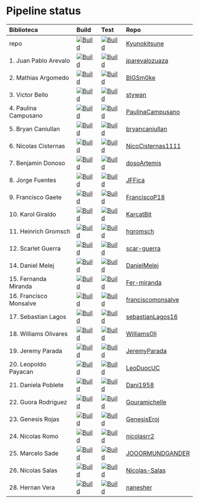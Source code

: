 # Pipeline status
Biblioteca | Build | Test | Repo 
|:-----|:-------|:-----|:-----
|repo|[![Build](https://github.com/Kyunokitsune/dsy1103-biblioteca/actions/workflows/build.yml/badge.svg)](https://github.com/Kyunokitsune/dsy1103-biblioteca/actions/workflows/build.yml)|[![Build](https://github.com/Kyunokitsune/dsy1103-biblioteca/actions/workflows/tests.yml/badge.svg)](https://github.com/Kyunokitsune/dsy1103-biblioteca/actions/workflows/tests.yml)|[Kyunokitsune](https://github.com/Kyunokitsune/dsy1103-biblioteca)
|1. Juan Pablo Arevalo|[![Build](https://github.com/jparevalozuaza/dsy1103-biblioteca/actions/workflows/build.yml/badge.svg)](https://github.com/jparevalozuaza/dsy1103-biblioteca/actions/workflows/build.yml)|[![Build](https://github.com/jparevalozuaza/dsy1103-biblioteca/actions/workflows/tests.yml/badge.svg)](https://github.com/jparevalozuaza/dsy1103-biblioteca/actions/workflows/tests.yml)|[jparevalozuaza](https://github.com/jparevalozuaza/dsy1103-biblioteca)
|2. Mathias Argomedo|[![Build](https://github.com/BIGSm0ke/dsy1103-biblioteca/actions/workflows/build.yml/badge.svg)](https://github.com/BIGSm0ke/dsy1103-biblioteca/actions/workflows/build.yml)|[![Build](https://github.com/BIGSm0ke/dsy1103-biblioteca/actions/workflows/tests.yml/badge.svg)](https://github.com/BIGSm0ke/dsy1103-biblioteca/actions/workflows/tests.yml)|[BIGSm0ke](https://github.com/BIGSm0ke/dsy1103-biblioteca)
|3. Victor Bello|[![Build](https://github.com/stywan/dsy1103-biblioteca/actions/workflows/build.yml/badge.svg)](https://github.com/stywan/dsy1103-biblioteca/actions/workflows/build.yml)|[![Build](https://github.com/stywan/dsy1103-biblioteca/actions/workflows/tests.yml/badge.svg)](https://github.com/stywan/dsy1103-biblioteca/actions/workflows/tests.yml)|[stywan](https://github.com/stywan/dsy1103-biblioteca)
|4. Paulina Campusano|[![Build](https://github.com/PaulinaCampusano/dsy1103-biblioteca/actions/workflows/build.yml/badge.svg)](https://github.com/PaulinaCampusano/dsy1103-biblioteca/actions/workflows/build.yml)|[![Build](https://github.com/PaulinaCampusano/dsy1103-biblioteca/actions/workflows/tests.yml/badge.svg)](https://github.com/PaulinaCampusano/dsy1103-biblioteca/actions/workflows/tests.yml)|[PaulinaCampusano](https://github.com/PaulinaCampusano/dsy1103-biblioteca)
|5. Bryan Caniullan|[![Build](https://github.com/bryancaniullan/dsy1103-biblioteca/actions/workflows/build.yml/badge.svg)](https://github.com/bryancaniullan/dsy1103-biblioteca/actions/workflows/build.yml)|[![Build](https://github.com/bryancaniullan/dsy1103-biblioteca/actions/workflows/tests.yml/badge.svg)](https://github.com/bryancaniullan/dsy1103-biblioteca/actions/workflows/tests.yml)|[bryancaniullan](https://github.com/bryancaniullan/dsy1103-biblioteca)
|6. Nicolas Cisternas|[![Build](https://github.com/NicoCisternas1111/dsy1103-biblioteca/actions/workflows/build.yml/badge.svg)](https://github.com/NicoCisternas1111/dsy1103-biblioteca/actions/workflows/build.yml)|[![Build](https://github.com/NicoCisternas1111/dsy1103-biblioteca/actions/workflows/tests.yml/badge.svg)](https://github.com/NicoCisternas1111/dsy1103-biblioteca/actions/workflows/tests.yml)|[NicoCisternas1111](https://github.com/NicoCisternas1111/dsy1103-biblioteca)
|7. Benjamin Donoso|[![Build](https://github.com/dosoArtemis/dsy1103-biblioteca/actions/workflows/build.yml/badge.svg)](https://github.com/dosoArtemis/dsy1103-biblioteca/actions/workflows/build.yml)|[![Build](https://github.com/dosoArtemis/dsy1103-biblioteca/actions/workflows/tests.yml/badge.svg)](https://github.com/dosoArtemis/dsy1103-biblioteca/actions/workflows/tests.yml)|[dosoArtemis](https://github.com/dosoArtemis/dsy1103-biblioteca)
|8. Jorge Fuentes|[![Build](https://github.com/JFFica/dsy1103-biblioteca/actions/workflows/build.yml/badge.svg)](https://github.com/JFFica/dsy1103-biblioteca/actions/workflows/build.yml)|[![Build](https://github.com/JFFica/dsy1103-biblioteca/actions/workflows/tests.yml/badge.svg)](https://github.com/JFFica/dsy1103-biblioteca/actions/workflows/tests.yml)|[JFFica](https://github.com/JFFica/dsy1103-biblioteca)
|9. Francisco Gaete|[![Build](https://github.com/FranciscoP18/dsy1103-biblioteca/actions/workflows/build.yml/badge.svg)](https://github.com/FranciscoP18/dsy1103-biblioteca/actions/workflows/build.yml)|[![Build](https://github.com/FranciscoP18/dsy1103-biblioteca/actions/workflows/tests.yml/badge.svg)](https://github.com/FranciscoP18/dsy1103-biblioteca/actions/workflows/tests.yml)|[FranciscoP18](https://github.com/FranciscoP18/dsy1103-biblioteca)
|10. Karol Giraldo|[![Build](https://github.com/KarcatBit/dsy1103-biblioteca/actions/workflows/build.yml/badge.svg)](https://github.com/KarcatBit/dsy1103-biblioteca/actions/workflows/build.yml)|[![Build](https://github.com/KarcatBit/dsy1103-biblioteca/actions/workflows/tests.yml/badge.svg)](https://github.com/KarcatBit/dsy1103-biblioteca/actions/workflows/tests.yml)|[KarcatBit](https://github.com/KarcatBit/dsy1103-biblioteca)
|11. Heinrich Gromsch|[![Build](https://github.com/hgromsch/dsy1103-biblioteca/actions/workflows/build.yml/badge.svg)](https://github.com/hgromsch/dsy1103-biblioteca/actions/workflows/build.yml)|[![Build](https://github.com/hgromsch/dsy1103-biblioteca/actions/workflows/tests.yml/badge.svg)](https://github.com/hgromsch/dsy1103-biblioteca/actions/workflows/tests.yml)|[hgromsch](https://github.com/hgromsch/dsy1103-biblioteca)
|12. Scarlet Guerra|[![Build](https://github.com/scar-guerra/dsy1103-biblioteca/actions/workflows/build.yml/badge.svg)](https://github.com/scar-guerra/dsy1103-biblioteca/actions/workflows/build.yml)|[![Build](https://github.com/scar-guerra/dsy1103-biblioteca/actions/workflows/tests.yml/badge.svg)](https://github.com/scar-guerra/dsy1103-biblioteca/actions/workflows/tests.yml)|[scar-guerra](https://github.com/scar-guerra/dsy1103-biblioteca)
|14. Daniel Melej|[![Build](https://github.com/DanielMelej/dsy1103-biblioteca/actions/workflows/build.yml/badge.svg)](https://github.com/DanielMelej/dsy1103-biblioteca/actions/workflows/build.yml)|[![Build](https://github.com/DanielMelej/dsy1103-biblioteca/actions/workflows/tests.yml/badge.svg)](https://github.com/DanielMelej/dsy1103-biblioteca/actions/workflows/tests.yml)|[DanielMelej](https://github.com/DanielMelej/dsy1103-biblioteca)
|15. Fernanda Miranda|[![Build](https://github.com/Fer-miranda/dsy1103-biblioteca/actions/workflows/build.yml/badge.svg)](https://github.com/Fer-miranda/dsy1103-biblioteca/actions/workflows/build.yml)|[![Build](https://github.com/Fer-miranda/dsy1103-biblioteca/actions/workflows/tests.yml/badge.svg)](https://github.com/Fer-miranda/dsy1103-biblioteca/actions/workflows/tests.yml)|[Fer-miranda](https://github.com/Fer-miranda/dsy1103-biblioteca)
|16. Francisco Monsalve|[![Build](https://github.com/franciscomonsalve/dsy1103-biblioteca/actions/workflows/build.yml/badge.svg)](https://github.com/franciscomonsalve/dsy1103-biblioteca/actions/workflows/build.yml)|[![Build](https://github.com/franciscomonsalve/dsy1103-biblioteca/actions/workflows/tests.yml/badge.svg)](https://github.com/franciscomonsalve/dsy1103-biblioteca/actions/workflows/tests.yml)|[franciscomonsalve](https://github.com/franciscomonsalve/dsy1103-biblioteca)
|17. Sebastian Lagos|[![Build](https://github.com/sebastianLagos16/dsy1103-biblioteca/actions/workflows/build.yml/badge.svg)](https://github.com/sebastianLagos16/dsy1103-biblioteca/actions/workflows/build.yml)|[![Build](https://github.com/sebastianLagos16/dsy1103-biblioteca/actions/workflows/tests.yml/badge.svg)](https://github.com/sebastianLagos16/dsy1103-biblioteca/actions/workflows/tests.yml)|[sebastianLagos16](https://github.com/sebastianLagos16/dsy1103-biblioteca)
|18. Williams Olivares|[![Build](https://github.com/WilliamsOli/dsy1103-biblioteca/actions/workflows/build.yml/badge.svg)](https://github.com/WilliamsOli/dsy1103-biblioteca/actions/workflows/build.yml)|[![Build](https://github.com/WilliamsOli/dsy1103-biblioteca/actions/workflows/tests.yml/badge.svg)](https://github.com/WilliamsOli/dsy1103-biblioteca/actions/workflows/tests.yml)|[WilliamsOli](https://github.com/WilliamsOli/dsy1103-biblioteca)
|19. Jeremy Parada|[![Build](https://github.com/JeremyParada/dsy1103-biblioteca/actions/workflows/build.yml/badge.svg)](https://github.com/JeremyParada/dsy1103-biblioteca/actions/workflows/build.yml)|[![Build](https://github.com/JeremyParada/dsy1103-biblioteca/actions/workflows/tests.yml/badge.svg)](https://github.com/JeremyParada/dsy1103-biblioteca/actions/workflows/tests.yml)|[JeremyParada](https://github.com/JeremyParada/dsy1103-biblioteca)
|20. Leopoldo Payacan|[![Build](https://github.com/LeoDuocUC/dsy1103-biblioteca/actions/workflows/build.yml/badge.svg)](https://github.com/LeoDuocUC/dsy1103-biblioteca/actions/workflows/build.yml)|[![Build](https://github.com/LeoDuocUC/dsy1103-biblioteca/actions/workflows/tests.yml/badge.svg)](https://github.com/LeoDuocUC/dsy1103-biblioteca/actions/workflows/tests.yml)|[LeoDuocUC](https://github.com/LeoDuocUC/dsy1103-biblioteca)
|21. Daniela Poblete|[![Build](https://github.com/Dani1958/dsy1103-biblioteca/actions/workflows/build.yml/badge.svg)](https://github.com/Dani1958/dsy1103-biblioteca/actions/workflows/build.yml)|[![Build](https://github.com/Dani1958/dsy1103-biblioteca/actions/workflows/tests.yml/badge.svg)](https://github.com/Dani1958/dsy1103-biblioteca/actions/workflows/tests.yml)|[Dani1958](https://github.com/Dani1958/dsy1103-biblioteca)
|22. Guora Rodriguez|[![Build](https://github.com/Gouramichelle/dsy1103-biblioteca/actions/workflows/build.yml/badge.svg)](https://github.com/Gouramichelle/dsy1103-biblioteca/actions/workflows/build.yml)|[![Build](https://github.com/Gouramichelle/dsy1103-biblioteca/actions/workflows/tests.yml/badge.svg)](https://github.com/Gouramichelle/dsy1103-biblioteca/actions/workflows/tests.yml)|[Gouramichelle](https://github.com/Gouramichelle/dsy1103-biblioteca)
|23. Genesis Rojas|[![Build](https://github.com/GenesisEroj/dsy1103-biblioteca/actions/workflows/build.yml/badge.svg)](https://github.com/GenesisEroj/dsy1103-biblioteca/actions/workflows/build.yml)|[![Build](https://github.com/GenesisEroj/dsy1103-biblioteca/actions/workflows/tests.yml/badge.svg)](https://github.com/GenesisEroj/dsy1103-biblioteca/actions/workflows/tests.yml)|[GenesisEroj](https://github.com/GenesisEroj/dsy1103-biblioteca)
|24. Nicolas Romo|[![Build](https://github.com/nicolasrr2/dsy1103-biblioteca/actions/workflows/build.yml/badge.svg)](https://github.com/nicolasrr2/dsy1103-biblioteca/actions/workflows/build.yml)|[![Build](https://github.com/nicolasrr2/dsy1103-biblioteca/actions/workflows/tests.yml/badge.svg)](https://github.com/nicolasrr2/dsy1103-biblioteca/actions/workflows/tests.yml)|[nicolasrr2](https://github.com/nicolasrr2/dsy1103-biblioteca)
|25. Marcelo Sade|[![Build](https://github.com/JOOORMUNDGANDER/dsy1103-biblioteca/actions/workflows/build.yml/badge.svg)](https://github.com/JOOORMUNDGANDER/dsy1103-biblioteca/actions/workflows/build.yml)|[![Build](https://github.com/JOOORMUNDGANDER/dsy1103-biblioteca/actions/workflows/tests.yml/badge.svg)](https://github.com/JOOORMUNDGANDER/dsy1103-biblioteca/actions/workflows/tests.yml)|[JOOORMUNDGANDER](https://github.com/JOOORMUNDGANDER/dsy1103-biblioteca)
|26. Nicolas Salas|[![Build](https://github.com/Nicolas-Salas/dsy1103-biblioteca/actions/workflows/build.yml/badge.svg)](https://github.com/Nicolas-Salas/dsy1103-biblioteca/actions/workflows/build.yml)|[![Build](https://github.com/Nicolas-Salas/dsy1103-biblioteca/actions/workflows/tests.yml/badge.svg)](https://github.com/Nicolas-Salas/dsy1103-biblioteca/actions/workflows/tests.yml)|[Nicolas-Salas](https://github.com/Nicolas-Salas/dsy1103-biblioteca)
|28. Hernan Vera|[![Build](https://github.com/nanesher/dsy1103-biblioteca/actions/workflows/build.yml/badge.svg)](https://github.com/nanesher/dsy1103-biblioteca/actions/workflows/build.yml)|[![Build](https://github.com/nanesher/dsy1103-biblioteca/actions/workflows/tests.yml/badge.svg)](https://github.com/nanesher/dsy1103-biblioteca/actions/workflows/tests.yml)|[nanesher](https://github.com/nanesher/dsy1103-biblioteca)
